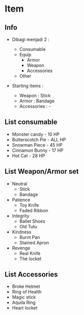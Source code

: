# Item

## Info
* Dibagi menjadi 2 :
    * Consumable
    * Equip
        * Armor
        * Weapon
        * Accessories
    * Other

* Starting items :
    * Weapon : Stick
    * Armor : Bandage
    * Accessories : -

## List consumable

* Monster candy - 10 HP
* Butterscotch Pie - ALL HP
* Snowman Piece - 45 HP
* Cinnamon Bunny - 17 HP
* Hot Cat - 28 HP

## List Weapon/Armor set

* Neutral
    * Stick
    * Bandage
* Patience
    * Toy Knife
    * Faded Ribbon
* Integrity
    * Ballet Shoes
    * Old Tutu
* Kindness
    * Burnt Pan
    * Stained Apron
* Revenge
    * Real Knife
    * The locket

## List Accessories

* Broke Helmet
* Ring of Health
* Magic stick
* Aquila Ring
* Heart locket